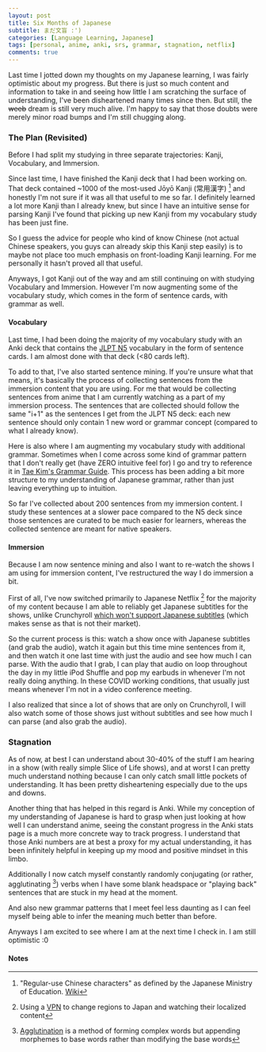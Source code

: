 ```yaml
---
layout: post
title: Six Months of Japanese
subtitle: まだ文盲 :')
categories: [Language Learning, Japanese]
tags: [personal, anime, anki, srs, grammar, stagnation, netflix]
comments: true
---
```


Last time I jotted down my thoughts on my Japanese learning, I was fairly optimistic about my progress. But there is just so much content and information to take in and seeing how little I am scratching the surface of understanding, I've been disheartened many times since then. But still, the ~~weeb~~ dream is still very much alive. I'm happy to say that those doubts were merely minor road bumps and I'm still chugging along.

### The Plan (Revisited)
Before I had split my studying in three separate trajectories: Kanji, Vocabulary, and Immersion.

Since last time, I have finished the Kanji deck that I had been working on. That deck contained ~1000 of the most-used Jōyō Kanji (常用漢字) [^joyo-kanji] and honestly I'm not sure if it was all that useful to me so far. I definitely learned a lot more Kanji than I already knew, but since I have an intuitive sense for parsing Kanji I've found that picking up new Kanji from my vocabulary study has been just fine.

So I guess the advice for people who kind of know Chinese (not actual Chinese speakers, you guys can already skip this Kanji step easily) is to maybe not place too much emphasis on front-loading Kanji learning. For me personally it hasn't proved all that useful.

Anyways, I got Kanji out of the way and am still continuing on with studying Vocabulary and Immersion. However I'm now augmenting some of the vocabulary study, which comes in the form of sentence cards, with grammar as well.

#### Vocabulary
Last time, I had been doing the majority of my vocabulary study with an Anki deck that contains the [JLPT N5](https://ankiweb.net/shared/info/1679429599) vocabulary in the form of sentence cards. I am almost done with that deck (<80 cards left).

To add to that, I've also started sentence mining. If you're unsure what that means, it's basically the process of collecting sentences from the immersion content that you are using. For me that would be collecting sentences from anime that I am currently watching as a part of my immersion process. The sentences that are collected should follow the same "i+1" as the sentences I get from the JLPT N5 deck: each new sentence should only contain 1 new word or grammar concept (compared to what I already know).

Here is also where I am augmenting my vocabulary study with additional grammar. Sometimes when I come across some kind of grammar pattern that I don't really get (have ZERO intuitive feel for) I go and try to reference it in [Tae Kim's Grammar Guide](http://www.guidetojapanese.org/learn/grammar). This process has been adding a bit more structure to my understanding of Japanese grammar, rather than just leaving everything up to intuition.

So far I've collected about 200 sentences from my immersion content. I study these sentences at a slower pace compared to the N5 deck since those sentences are curated to be much easier for learners, whereas the collected sentence are meant for native speakers.

#### Immersion
Because I am now sentence mining and also I want to re-watch the shows I am using for immersion content, I've restructured the way I do immersion a bit.

First of all, I've now switched primarily to Japanese Netflix [^jp-netflix] for the majority of my content because I am able to reliably get Japanese subtitles for the shows, unlike Crunchyroll [which won't support Japanese subtitles](https://www.crunchyroll.com/forumtopic-978055/japanese-subtitles) (which makes sense as that is not their market).

So the current process is this: watch a show once with Japanese subtitles (and grab the audio), watch it again but this time mine sentences from it, and then watch it one last time with just the audio and see how much I can parse. With the audio that I grab, I can play that audio on loop throughout the day in my little iPod Shuffle and pop my earbuds in whenever I'm not really doing anything. In these COVID working conditions, that usually just means whenever I'm not in a video conference meeting.

I also realized that since a lot of shows that are only on Crunchyroll, I will also watch some of those shows just without subtitles and see how much I can parse (and also grab the audio).

### Stagnation
As of now, at best I can understand about 30-40% of the stuff I am hearing in a show (with really simple Slice of Life shows), and at worst I can pretty much understand nothing because I can only catch small little pockets of understanding. It has been pretty disheartening especially due to the ups and downs.

Another thing that has helped in this regard is Anki. While my conception of my understanding of Japanese is hard to grasp when just looking at how well I can understand anime, seeing the constant progress in the Anki stats page is a much more concrete way to track progress. I understand that those Anki numbers are at best a proxy for my actual understanding, it has been infinitely helpful in keeping up my mood and positive mindset in this limbo.

Additionally I now catch myself constantly randomly conjugating (or rather, agglutinating [^agglutination]) verbs when I have some blank headspace or "playing back" sentences that are stuck in my head at the moment.

And also new grammar patterns that I meet feel less daunting as I can feel myself being able to infer the meaning much better than before.

Anyways I am excited to see where I am at the next time I check in. I am still optimistic :0


#### Notes
[^joyo-kanji]: "Regular-use Chinese characters" as defined by the Japanese Ministry of Education. [Wiki](https://en.wikipedia.org/wiki/J%C5%8Dy%C5%8D_kanji)
[^jp-netflix]: Using a [VPN](https://www.comparitech.com/blog/vpn-privacy/change-netflix-region/) to change regions to Japan and watching their localized content
[^agglutination]: [Agglutination]((https://en.wikipedia.org/wiki/Agglutination)) is a method of forming complex words but appending morphemes to base words rather than modifying the base words